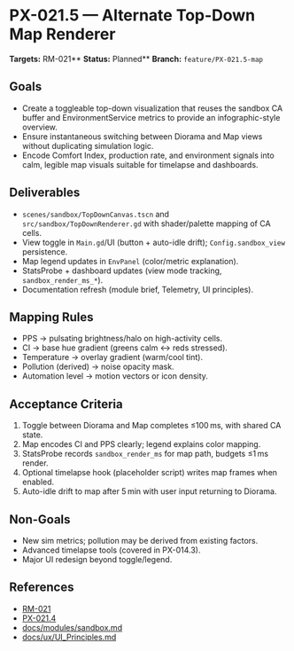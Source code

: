 # PX-021.5 — Alternate Top-Down Map Renderer
**Targets:** RM-021**
**Status:** Planned**
**Branch:** `feature/PX-021.5-map`

## Goals
- Create a toggleable top-down visualization that reuses the sandbox CA buffer and EnvironmentService metrics to provide an infographic-style overview.
- Ensure instantaneous switching between Diorama and Map views without duplicating simulation logic.
- Encode Comfort Index, production rate, and environment signals into calm, legible map visuals suitable for timelapse and dashboards.

## Deliverables
- `scenes/sandbox/TopDownCanvas.tscn` and `src/sandbox/TopDownRenderer.gd` with shader/palette mapping of CA cells.
- View toggle in `Main.gd`/UI (button + auto-idle drift); `Config.sandbox_view` persistence.
- Map legend updates in `EnvPanel` (color/metric explanation).
- StatsProbe + dashboard updates (view mode tracking, `sandbox_render_ms_*`).
- Documentation refresh (module brief, Telemetry, UI principles).

## Mapping Rules
- PPS → pulsating brightness/halo on high-activity cells.
- CI → base hue gradient (greens calm ↔ reds stressed).
- Temperature → overlay gradient (warm/cool tint).
- Pollution (derived) → noise opacity mask.
- Automation level → motion vectors or icon density.

## Acceptance Criteria
1. Toggle between Diorama and Map completes ≤100 ms, with shared CA state.
2. Map encodes CI and PPS clearly; legend explains color mapping.
3. StatsProbe records `sandbox_render_ms` for map path, budgets ≤1 ms render.
4. Optional timelapse hook (placeholder script) writes map frames when enabled.
5. Auto-idle drift to map after 5 min with user input returning to Diorama.

## Non-Goals
- New sim metrics; pollution may be derived from existing factors.
- Advanced timelapse tools (covered in PX-014.3).
- Major UI redesign beyond toggle/legend.

## References
- [RM-021](../roadmap/RM-021.md)
- [PX-021.4](PX-021.4.md)
- [docs/modules/sandbox.md](../modules/sandbox.md)
- [docs/ux/UI_Principles.md](../ux/UI_Principles.md)
